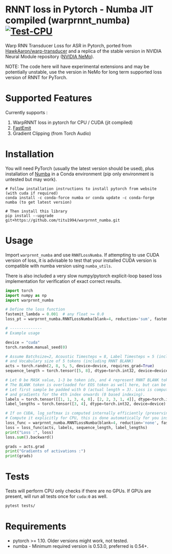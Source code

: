 # RNNT loss in Pytorch - Numba JIT compiled (warprnnt_numba) [![Test-CPU](https://github.com/titu1994/warprnnt_numba/actions/workflows/CI-CPU.yml/badge.svg)](https://github.com/titu1994/warprnnt_numba/actions/workflows/CI-CPU.yml)

Warp RNN Transducer Loss for ASR in Pytorch, ported from [HawkAaron/warp-transducer](https://github.com/HawkAaron/warp-transducer) and a replica of the stable version in NVIDIA Neural Module repository ([NVIDIA NeMo](https://github.com/NVIDIA/NeMo)).

NOTE: The code here will have experimental extensions and may be potentially unstable, use the version in NeMo for long term supported loss version of RNNT for PyTorch.

# Supported Features

Currently supports :

1) WarpRNNT loss in pytorch for CPU / CUDA (jit compiled)
2) [FastEmit](https://arxiv.org/abs/2010.11148)
3) Gradient Clipping (from Torch Audio)

# Installation
You will need PyTorch (usually the latest version should be used), plus installation of [Numba](https://numba.pydata.org/) in a Conda environment (pip only environment is untested but may work).

```
# Follow installation instructions to install pytorch from website (with cuda if required)
conda install -c conda-force numba or conda update -c conda-forge numba (to get latest version)

# Then install this library
pip install --upgrade git+https://github.com/titu1994/warprnnt_numba.git
```

# Usage

Import `warprnnt_numba` and use `RNNTLossNumba`. If attempting to use CUDA version of loss, it is advisable to test that your installed CUDA version is compatible with numba version using `numba_utils`.

There is also included a very slow numpy/pytorch explicit-loop based loss implementation for verification of exact correct results.


```python
import torch
import numpy as np
import warprnnt_numba

# Define the loss function
fastemit_lambda = 0.001  # any float >= 0.0
loss_pt = warprnnt_numba.RNNTLossNumba(blank=4, reduction='sum', fastemit_lambda=fastemit_lambda)

# --------------
# Example usage

device = "cuda"
torch.random.manual_seed(0)

# Assume Batchsize=2, Acoustic Timesteps = 8, Label Timesteps = 5 (including EOS token), 
# and Vocabulary size of 5 tokens (including RNNT BLANK)
acts = torch.randn(2, 8, 5, 5, device=device, requires_grad=True)
sequence_length = torch.tensor([5, 8], dtype=torch.int32, device=device)  # acoustic sequence length. One element must be == acts.shape[1].

# Let 0 be MASK value, 1-3 be token ids, and 4 represent RNNT BLANK token 
# The BLANK token is overloaded for EOS token as well here, but can be different token.
# Let first sample be padded with 0 (actual length = 3). Loss is computed according to supplied `label_lengths`.
# and gradients for the 4th index onwards (0 based indexing).
labels = torch.tensor([[1, 1, 3, 4, 0], [2, 2, 3, 1, 4]], dtype=torch.int32, device=device)
label_lengths = torch.tensor([3, 4], dtype=torch.int32, device=device)  # Lengths here must be WITHOUT the EOS token.

# If on CUDA, log_softmax is computed internally efficiently (preserving memory and speed)
# Compute it explicitly for CPU, this is done automatically for you inside forward() of the loss.
loss_func = warprnnt_numba.RNNTLossNumba(blank=4, reduction='none', fastemit_lambda=0.0)  # -1-th vocab index is RNNT blank token
loss = loss_func(acts, labels, sequence_length, label_lengths)
print("Loss :", loss)
loss.sum().backward()

grads = acts.grad
print("Gradients of activations :")
print(grads)
```

# Tests

Tests will perform CPU only checks if there are no GPUs. If GPUs are present, will run all tests once for `cuda:0` as well.

```bash
pytest tests/
```

# Requirements

- pytorch >= 1.10. Older versions might work, not tested.
- numba - Minimum required version is 0.53.0, preferred is 0.54+.

